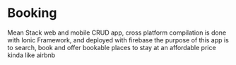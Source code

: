 # Booking

Mean Stack web and mobile CRUD app, cross platform compilation is done with Ionic Framework, and deployed with firebase
the purpose of this app is to search, book and offer bookable places to stay at an affordable price
kinda like airbnb

